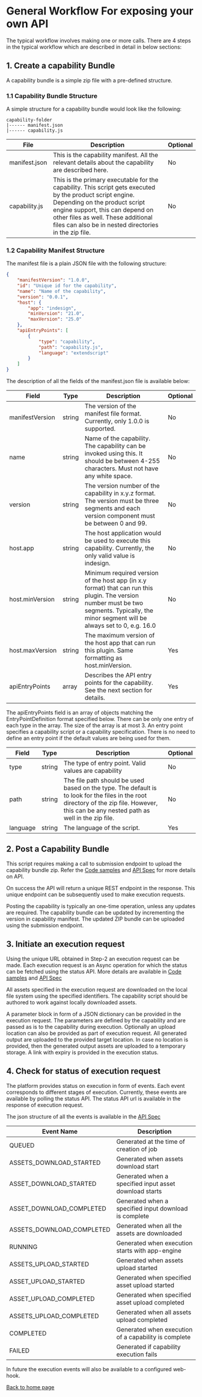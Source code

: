 # General Workflow For exposing your own API
The typical workflow involves making one or more calls. 
There are 4 steps in the typical workflow which are described in detail in below sections:

## 1. Create a capability Bundle
A capability bundle is a simple zip file with a pre-defined structure. 

### 1.1 Capability Bundle Structure
A simple structure for a capability bundle would look like the following:
```
capability-folder
|------ manifest.json
|------ capability.js
```
| File          | Description                                                                                                                                                                                                                                                                  | Optional |
|---------------|------------------------------------------------------------------------------------------------------------------------------------------------------------------------------------------------------------------------------------------------------------------------------|----------|
| manifest.json | This is the capability manifest. All the relevant details about the capability are described here.                                                                                                                                                                           | No       |
| capability.js | This is the primary executable for the capability. This script gets executed by the product script engine. Depending on the product script engine support, this can depend on other files as well. These additional files can also be in nested directories in the zip file. | No       |

### 1.2 Capability Manifest Structure

The manifest file is a plain JSON file with the following structure:
```json
{
    "manifestVersion": "1.0.0",
    "id": "Unique id for the capability",
    "name": "Name of the capability",
    "version": "0.0.1",
    "host": {
        "app": "indesign",
        "minVersion": "21.0",
        "maxVersion": "25.0"
    },
    "apiEntryPoints": [
        {
            "type": "capability",
            "path": "capability.js",
            "language": "extendscript"
        }
    ]
}
```
The description of all the fields of the manifest.json file is available below:

| Field           | Type                        | Description                                                                                                                                                                                 | Optional |
|-----------------|-----------------------------|---------------------------------------------------------------------------------------------------------------------------------------------------------------------------------------------|----------|
| manifestVersion | string                      | The version of the manifest file format. Currently, only 1.0.0 is supported.                                                                                                                | No       |
| name            | string                      | Name of the capability. The capability can be invoked using this. It should be between 4-255 characters. Must not have any white space.                                                     | No       |
| version         | string                      | The version number of the capability in x.y.z format. The version must be three segments and each version component must be between 0 and 99.                                               | No       |
| host.app        | string                      | The host application would be used to execute this capability. Currently, the only valid value is indesign.                                                                                     | No       |
| host.minVersion | string                      | Minimum required version of the host app (in x.y format) that can run this plugin. The version number must be two segments. Typically, the minor segment will be always set to 0, e.g. 16.0 | No       |
| host.maxVersion | string                      | The maximum version of the host app that can run this plugin. Same formatting as host.minVersion.                                                                                           | Yes      |
| apiEntryPoints  | array<EntryPointDefinition> | Describes the API entry points for the capability. See the next section for details.                                                                                                        | Yes      |

The apiEntryPoints field is an array of objects matching the EntryPointDefinition format specified below. 
There can be only one entry of each type in the array. 
The size of the array is at most 3. 
An entry point specifies a capability script or a capability specification. 
There is no need to define an entry point if the default values are being used for them.

| Field    | Type   | Description                                                                                                                                                                               | Optional |
|----------|--------|-------------------------------------------------------------------------------------------------------------------------------------------------------------------------------------------|----------|
| type     | string | The type of entry point. Valid values are capability	                                                                                                                                     | No       |
| path     | string | The file path should be used based on the type. The default is to look for the files in the root directory of the zip file. However, this can be any nested path as well in the zip file. | 	No      |
| language | string | The language of the script.                                                                                                                                                               | Yes      | 


## 2. Post a Capability Bundle
This script requires making a call to submission endpoint to upload the capability bundle zip. 
Refer the [Code samples](samples.md) and [API Spec](https://adobedocs.github.io/indesign-api-docs/#/default/post_api_v2_capability) for more details on API. 

On success the API will return a unique REST endpoint in the response. This unique endpoint can be subsequently used to make execution requests.

Posting the capability is typically an one-time operation, unless any updates are required. 
The capability bundle can be updated by incrementing the version in capability manifest. 
The updated ZIP bundle can be uploaded using the submission endpoint.

## 3. Initiate an execution request
Using the unique URL obtained in Step-2 an execution request can be made. 
Each execution request is an Async operation for which the status can be fetched using the status API. 
More details are available in [Code samples](samples.md) and [API Spec](https://adobedocs.github.io/indesign-api-docs/#/default/post_api_v2_capability__product___organization___capability_)

All assets specified in the execution request are downloaded on the local file system using the specified identifiers. 
The capability script should be authored to work against locally downloaded assets.

A parameter block in form of a JSON dictionary can be provided in the execution request. 
The parameters are defined by the capability and are passed as is to the capability during execution. 
Optionally an upload location can also be provided as part of execution request. 
All generated output are uploaded to the provided target location. 
In case no location is provided, then the generated output assets are uploaded to a temporary storage. 
A link with expiry is provided in the execution status.   

## 4. Check for status of execution request
The platform provides status on execution in form of events. Each event corresponds to different stages of execution. 
Currently, these events are available by polling the status API.
The status API url is available in the response of execution request.

The json structure of all the events is available in the [API Spec](https://adobedocs.github.io/indesign-api-docs/)

| Event Name                | Description                                            |
|---------------------------|--------------------------------------------------------|
| QUEUED                    | Generated at the time of creation of job               |
| ASSETS_DOWNLOAD_STARTED   | Generated when assets download start                   |
| ASSET_DOWNLOAD_STARTED    | Generated when a specified input asset download starts |
| ASSET_DOWNLOAD_COMPLETED  | Generated when a specified input download is complete  |
| ASSETS_DOWNLOAD_COMPLETED | Generated when all the assets are downloaded           |
| RUNNING                   | Generated when execution starts with app-engine        |
| ASSETS_UPLOAD_STARTED     | Generated when assets upload started                   |
| ASSET_UPLOAD_STARTED      | Generated when specified asset upload started          |
| ASSET_UPLOAD_COMPLETED    | Generated when specified asset upload completed        |
| ASSETS_UPLOAD_COMPLETED   | Generated when all assets upload completed             |
| COMPLETED                 | Generated when execution of a capability is complete   |
| FAILED                    | Generated if capability execution fails                |

In future the execution events will also be available to a configured web-hook. 

[Back to home page](README.md)
